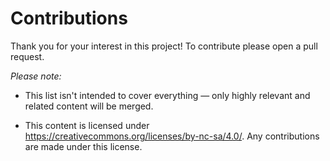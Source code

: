 # Contributions

Thank you for your interest in this project! To contribute please open a pull request.

*Please note:*

- This list isn't intended to cover everything &mdash; only highly relevant and related content will be merged.

- This content is licensed under <https://creativecommons.org/licenses/by-nc-sa/4.0/>. Any contributions are made under this license.
